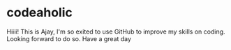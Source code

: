 # codeaholic


Hiiii! This is Ajay, I'm so exited to use GitHub to improve my skills on coding.
Looking forward to do so.
Have a great day
